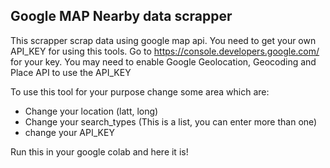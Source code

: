 ## Google MAP Nearby data scrapper
This scrapper scrap data using google map api. You need to get your own API_KEY for using this tools. Go to https://console.developers.google.com/ for your key. You may need to enable Google Geolocation, Geocoding and Place API to use the API_KEY

To use this tool for your purpose change some area which are:
* Change your location (latt, long)
* Change your search_types (This is a list, you can enter more than one)
* change your API_KEY

Run this in your google colab and here it is!